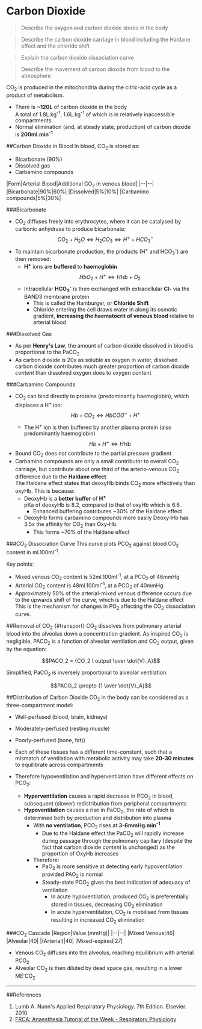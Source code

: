 # Carbon Dioxide

> Describe the ~~oxygen and~~ carbon dioxide stores in the body

<!--></!-->

> Describe the carbon dioxide carriage in blood including the Haldane effect and the chloride shift

<!--></!-->
> Explain the carbon dioxide dissociation curve

<!--></!-->
> Describe the movement of carbon dioxide from blood to the atmosphere

CO<sub>2</sub> is produced in the mitochondria during the citric-acid cycle as a product of metabolism.
* There is **~120L** of carbon dioxide in the body  
A total of 1.8L.kg<sup>-1</sup>, 1.6L.kg<sup>-1</sup> of which is in relatively inaccessible compartments.
* Normal elimination (and, at steady state, production) of carbon dioxide is **200ml.min<sup>-1</sup>**

##Carbon Dioxide in Blood
In blood, CO<sub>2</sub> is stored as:
* Bicarbonate (90%)
* Dissolved gas
* Carbamino compounds

|Form|Arterial Blood|Additional CO<sub>2</sub> in venous blood|
|--|--|
|Bicarbonate|90%|60%|
|Dissolved|5%|10%|
|Carbamino compounds|5%|30%|

###Bicarbonate
* CO<sub>2</sub> diffuses freely into erythrocytes, where it can be catalysed by carbonic anhydrase to produce bicarbonate:  
$$CO_2 + H_2O \Leftrightarrow H_2CO_3 \Leftrightarrow H^+ + HCO_3^-$$
* To maintain bicarbonate production, the products (H<sup>+</sup> and HCO<sub>3</sub><sup>-</sup>) are then removed:
  * **H<sup>+</sup>** ions are **buffered** to **haemoglobin**  
  $$HbO_2 + H^+ \Leftrightarrow HHb + O_2 $$
  * Intracellular **HCO<sub>3</sub><sup>-</sup>** is then exchanged with extracellular **Cl-** via the BAND3 membrane protein
    * This is called the Hamburger, or **Chloride Shift**
    * Chloride entering the cell draws water in along its osmotic gradient, **increasing the haematocrit of venous blood** relative to arterial blood

###Dissolved Gas
* As per **Henry's Law**, the amount of carbon dioxide dissolved in blood is proportional to the PaCO<sub>2</sub>
* As carbon dioxide is 20x as soluble as oxygen in water, dissolved carbon dioxide contributes much greater proportion of carbon dioxide *content* than dissolved oxygen does to oxygen content

###Carbamino Compounds
* CO<sub>2</sub> can bind directly to proteins (predominantly haemoglobin), which displaces a H<sup>+</sup> ion:  
$$Hb + CO_2 \Leftrightarrow HbCOO^- + H^+ $$
  * The H<sup>+</sup> ion is then buffered by another plasma protein (also predominantly haemoglobin)  
    $$Hb + H^+ \Leftrightarrow HHb $$
* Bound CO<sub>2</sub> does not contribute to the partial pressure gradient
* Carbamino compounds are only a small contributor to overall CO<sub>2</sub> carriage, but contribute about one third of the arterio-venous CO<sub>2</sub> difference due to the **Haldane effect**  
The Haldane effect states that deoxyHb binds CO<sub>2</sub> more effectively than oxyHb. This is because:
  * DeoxyHb is a **better buffer** of **H<sup>+</sup>**  
  pKa of deoxyHb is 8.2, compared to that of oxyHb which is 6.6.
    * Enhanced buffering contributes ~30% of the Haldane effect
  * DeoxyHb forms carbamino compounds more easily
  Deoxy-Hb has 3.5x the affinity for CO<sub>2</sub> than Oxy-Hb.
    * This forms ~70% of the Haldane effect



###CO<sub>2</sub> Dissociation Curve
This curve plots PCO<sub>2</sub> against blood CO<sub>2</sub> content in ml.100ml<sup>-1</sup>.

<object data="resources\co2-dissociation-curve.svg" type="image/svg+xml"></object>

Key points:
* Mixed venous CO<sub>2</sub> content is 52ml.100ml<sup>-1</sup>, at a PCO<sub>2</sub> of 46mmHg
* Arterial CO<sub>2</sub> content is 48ml.100ml<sup>-1</sup>, at a PCO<sub>2</sub> of 40mmHg
* Approximately 50% of the arterial-mixed venous difference occurs due to the upwards shift of the curve, which is due to the Haldane effect  
This is the mechanism for changes in PO<sub>2</sub> affecting the CO<sub>2</sub> dissociation curve.


##Removal of CO<sub>2</sub> {#transport}
CO<sub>2</sub> dissolves from pulmonary arterial blood into the alveolus down a concentration gradient. As inspired CO<sub>2</sub> is negligible, PACO<sub>2</sub> is a function of alveolar ventilation and CO<sub>2</sub> output, given by the equation:

$$PACO_2 = {CO_2 \ output \over \dot{V}_A}$$

Simplified, PaCO<sub>2</sub> is inversely proportional to alveolar ventilation:

$$PACO_2 \propto {1 \over \dot{V}_A}$$

<object data="resources\paco2-vs-MV.svg" type="image/svg+xml"></object>

##Distribution of Carbon Dioxide
CO<sub>2</sub> in the body can be considered as a three-compartment model:
* Well-perfused (blood, brain, kidneys)
* Moderately-perfused (resting muscle)
* Poorly-perfused (bone, fat))

* Each of these tissues has a different time-constant, such that a mismatch of ventilation with metabolic activity may take **20-30 minutes** to equilibrate across compartments
* Therefore hypoventilation and hyperventilation have different effects on PCO<sub>2</sub>:
    * **Hyperventilation** causes a rapid decrease in PCO<sub>2</sub> in blood, subsequent (slower) redistribution from peripheral compartments
    * **Hypoventilation** causes a rise in PaCO<sub>2</sub>, the rate of which is determined both by production and distribution into plasma
      * With **no ventilation**, PCO<sub>2</sub> rises at **3-6mmHg.min<sup>-1</sup>**
        * Due to the Haldane effect the PaCO<sub>2</sub> will rapidly increase during passage through the pulmonary capillary (despite the fact that carbon dioxide *content* is unchanged) as the proportion of OxyHb increases
      * Therefore:
        * PaO<sub>2</sub> is more sensitive at detecting early hypoventilation provided PAO<sub>2</sub> is normal
        * Steady-state PCO<sub>2</sub> gives the best indication of adequacy of ventilation
          * In acute hypoventilation, produced CO<sub>2</sub> is preferentially stored in tissues, decreasing CO<sub>2</sub> elimination
          * In acute hyperventilation, CO<sub>2</sub> is mobilised from tissues resulting in increased CO<sub>2</sub> elimination

###CO<sub>2</sub> Cascade
|Region|Value (mmHg)|
|--|--|
|Mixed Venous|46|
|Alveolar|40|
|(Arterial)|40|
|Mixed-expired|27|

* Venous CO<sub>2</sub> diffuses into the alveolus, reaching equilibrium with arterial PCO<sub>2</sub>
* Alveolar CO<sub>2</sub> is then diluted by dead space gas, resulting in a lower ME'CO<sub>2</sub>


---
##References
1. Lumb A. Nunn's Applied Respiratory Physiology. 7th Edition. Elsevier. 2010.
2. [FRCA: Anaesthesia Tutorial of the Week - Respiratory Physiology](http://www.frca.co.uk/Documents/160%20Respiratory%20physiology%20-%20part%202%20compressed.pdf)